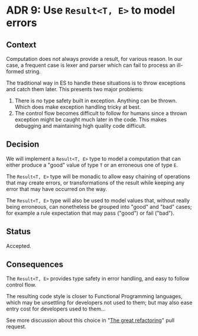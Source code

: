 # ADR 9: Use `Result<T, E>` to model errors

## Context

Computation does not always provide a result, for various reason. In our case, a frequent case is lexer and parser which can fail to process an ill-formed string.

The traditional way in ES to handle these situations is to throw exceptions and catch them later. This presents two major problems:
1. There is no type safety built in exception. Anything can be thrown. Which does make exception handling tricky at best.
2. The control flow becomes difficult to follow for humans since a thrown exception might be caught much later in the code. This makes debugging and maintaining high quality code difficult.

## Decision

We will implement a `Result<T, E>` type to model a computation that can either produce a "good" value of type `T` or an erroneous one of type `E`.

The `Result<T, E>` type will be monadic to allow easy chaining of operations that may create errors, or transformations of the result while keeping any error that may have occurred on the way.

The `Result<T, E>` type will also be used to model values that, without really being erroneous, can nonetheless be grouped into "good" and "bad" cases; for example a rule expectation that may pass ("good") or fail ("bad").  

## Status

Accepted.

## Consequences

The `Result<T, E>` provides type safety in error handling, and easy to follow control flow.

The resulting code style is closer to Functional Programming languages, which may be unsettling for developers not used to them; but may also ease entry cost for developers used to them…

See more discussion about this choice in "[The great refactoring](https://github.com/Siteimprove/alfa/pull/165)" pull request.

